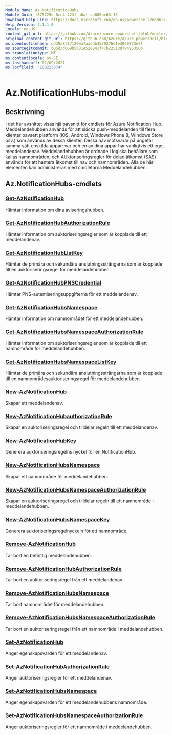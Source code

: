 ```yaml
---
Module Name: Az.NotificationHubs
Module Guid: f875725d-8ce4-423f-a6af-ea880bc63f13
Download Help Link: https://docs.microsoft.com/en-us/powershell/module/az.notificationhubs
Help Version: 4.1.1.0
Locale: en-US
content_git_url: https://github.com/Azure/azure-powershell/blob/master/src/NotificationHubs/NotificationHubs/help/Az.NotificationHubs.md
original_content_git_url: https://github.com/Azure/azure-powershell/blob/master/src/NotificationHubs/NotificationHubs/help/Az.NotificationHubs.md
ms.openlocfilehash: dd39a8f87120ea7aaddb4570276e1e3060873e2f
ms.sourcegitcommit: c05d3d669b5631e526841f47b22513d78495350b
ms.translationtype: MT
ms.contentlocale: sv-SE
ms.lasthandoff: 02/09/2021
ms.locfileid: "100213374"
---
```

# Az.NotificationHubs-modul
## Beskrivning
I det här avsnittet visas hjälpavsnitt för cmdlets för Azure Notification Hub. Meddelandehubben används för att skicka push-meddelanden till flera klienter oavsett plattform (iOS, Android, Windows Phone 8, Windows Store osv.) som används av dessa klienter. Dessa nav motsvarar på ungefär samma sätt enskilda appar: var och en av dina appar har vanligtvis ett eget meddelandenav. Meddelandehubben är ordnade i logiska behållare som kallas namnområden, och AUktoriseringsregler för delad åtkomst (SAS) används för att hantera åtkomst till nav och namnområden. Alla de här elementen kan administreras med cmdletarna Meddelandehubben.

## Az.NotificationHubs-cmdlets
### [Get-AzNotificationHub](Get-AzNotificationHub.md)
Hämtar information om dina aviseringshubben.

### [Get-AzNotificationHubAuthorizationRule](Get-AzNotificationHubAuthorizationRule.md)
Hämtar information om auktoriseringsregler som är kopplade till ett meddelandenav.

### [Get-AzNotificationHubListKey](Get-AzNotificationHubListKey.md)
Hämtar de primära och sekundära anslutningssträngarna som är kopplade till en auktoriseringsregel för meddelandehubben.

### [Get-AzNotificationHubPNSCredential](Get-AzNotificationHubPNSCredential.md)
Hämtar PNS-autentiseringsuppgifterna för ett meddelandenav.

### [Get-AzNotificationHubsNamespace](Get-AzNotificationHubsNamespace.md)
Hämtar information om namnområdet för ett meddelandehubben.

### [Get-AzNotificationHubsNamespaceAuthorizationRule](Get-AzNotificationHubsNamespaceAuthorizationRule.md)
Hämtar information om auktoriseringsregler som är kopplade till ett namnområde för meddelandehubben.

### [Get-AzNotificationHubsNamespaceListKey](Get-AzNotificationHubsNamespaceListKey.md)
Hämtar de primära och sekundära anslutningssträngarna som är kopplade till en namnområdesauktoriseringsregel för meddelandehubben.

### [New-AzNotificationHub](New-AzNotificationHub.md)
Skapar ett meddelandenav.

### [New-AzNotificationHubauthorizationRule](New-AzNotificationHubAuthorizationRule.md)
Skapar en auktoriseringsregel och tilldelar regeln till ett meddelandenav.

### [New-AzNotificationHubKey](New-AzNotificationHubKey.md)
Generera auktoriseringsregelns nyckel för en NotificationHub.

### [New-AzNotificationHubsNamespace](New-AzNotificationHubsNamespace.md)
Skapar ett namnområde för meddelandehubben.

### [New-AzNotificationHubsNamespaceAuthorizationRule](New-AzNotificationHubsNamespaceAuthorizationRule.md)
Skapar en auktoriseringsregel och tilldelar regeln till ett namnområde i meddelandehubben.

### [New-AzNotificationHubsNamespaceKey](New-AzNotificationHubsNamespaceKey.md)
Generera auktoriseringsregelnyckeln för ett namnområde.

### [Remove-AzNotificationHub](Remove-AzNotificationHub.md)
Tar bort en befintlig meddelandehubben.

### [Remove-AzNotificationHubAuthorizationRule](Remove-AzNotificationHubAuthorizationRule.md)
Tar bort en auktoriseringsregel från ett meddelandenav.

### [Remove-AzNotificationHubsNamespace](Remove-AzNotificationHubsNamespace.md)
Tar bort namnområdet för meddelandehubben.

### [Remove-AzNotificationHubsNamespaceAuthorizationRule](Remove-AzNotificationHubsNamespaceAuthorizationRule.md)
Tar bort en auktoriseringsregel från ett namnområde i meddelandehubben.

### [Set-AzNotificationHub](Set-AzNotificationHub.md)
Anger egenskapsvärden för ett meddelandenav.

### [Set-AzNotificationHubAuthorizationRule](Set-AzNotificationHubAuthorizationRule.md)
Anger auktoriseringsregler för ett meddelandenav.

### [Set-AzNotificationHubsNamespace](Set-AzNotificationHubsNamespace.md)
Anger egenskapsvärden för ett meddelandehubbens namnområde.

### [Set-AzNotificationHubsNamespaceAuthorizationRule](Set-AzNotificationHubsNamespaceAuthorizationRule.md)
Anger auktoriseringsregler för ett namnområde i meddelandehubben.

